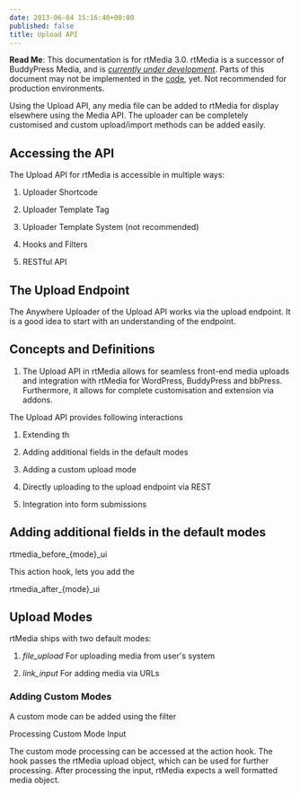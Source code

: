 ```yaml
---
date: 2013-06-04 15:16:40+00:00
published: false
title: Upload API
---
```


**Read Me**: This documentation is for rtMedia 3.0. rtMedia is a successor of BuddyPress Media, and is [_currently under development_](https://rtcamp.com/news/getting-ready-for-rtmedia/). Parts of this document may not be implemented in the [code](https://github.com/rtCamp/buddypress-media/tree/rtmedia), yet. Not recommended for production environments.


Using the Upload API, any media file can be added to rtMedia for display elsewhere using the Media API. The uploader can be completely customised and custom upload/import methods can be added easily.


## Accessing the API


The Upload API for rtMedia is accessible in multiple ways:



	
  1. Uploader Shortcode

	
  2. Uploader Template Tag

	
  3. Uploader Template System (not recommended)

	
  4. Hooks and Filters

	
  5. RESTful API




## The Upload Endpoint


The Anywhere Uploader of the Upload API works via the upload endpoint. It is a good idea to start with an understanding of the endpoint.


## Concepts and Definitions






	
  1. The Upload API in rtMedia allows for seamless front-end media uploads and integration with rtMedia for WordPress, BuddyPress and bbPress. Furthermore, it allows for complete customisation and extension via addons.


The Upload API provides following interactions

	
  1. Extending th

	
  2. Adding additional fields in the default modes

	
  3. Adding a custom upload mode

	
  4. Directly uploading to the upload endpoint via REST

	
  5. Integration into form submissions




## Adding additional fields in the default modes


rtmedia_before_{mode}_ui

This action hook, lets you add the

rtmedia_after_{mode}_ui




## Upload Modes


rtMedia ships with two default modes:



	
  1. _file_upload_ For uploading media from user's system

	
  2. _link_input_ For adding media via URLs




### Adding Custom Modes


A custom mode can be added using the filter

Processing Custom Mode Input

The custom mode processing can be accessed at the action hook. The hook passes the rtMedia upload object, which can be used for further processing. After processing the input, rtMedia expects a well formatted media object.


